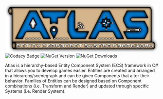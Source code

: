![Atlas](https://raw.githubusercontent.com/rsgmercenary/Atlas/master/Atlas.png)
![Codacy Badge](https://img.shields.io/codacy/grade/603d9317ac344b699164ece62b88a13b?color=0077CC&label=Codacy%20Quality&style=plastic)
[![NuGet Version](https://img.shields.io/nuget/v/Atlas.ECS?color=0077CC&label=NuGet%20Version&style=plastic)](https://www.nuget.org/packages/Atlas.ECS/)
[![NuGet Downloads](https://img.shields.io/nuget/dt/Atlas.ECS?color=0077CC&label=NuGet%20Downloads&style=plastic)](https://www.nuget.org/packages/Atlas.ECS/)

Atlas is a hierarchy-based Entity Component System (ECS) framework in C# that allows you to develop games easier. Entities are created and arranged in a hierarchy/scenegraph and can be given Components that alter their behavior. Families of Entities can be designed based on Component combinations (i.e. Transform and Render) and updated through specific Systems (i.e. Render System).
